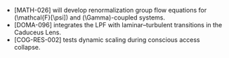 * [MATH-026] will develop renormalization group flow equations for (\mathcal{F}[\psi]) and (\Gamma)-coupled systems.
* [DOMA-096] integrates the LPF with laminar–turbulent transitions in the Caduceus Lens.
* [COG-RES-002] tests dynamic scaling during conscious access collapse.